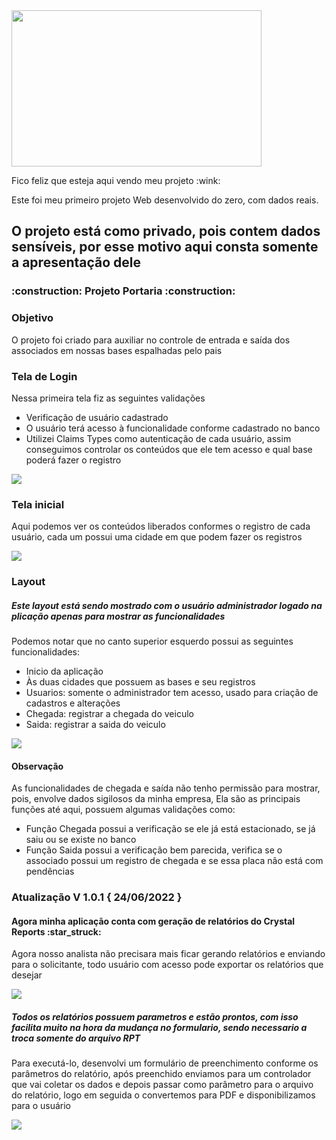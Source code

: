 
<div>
  <img src="https://user-images.githubusercontent.com/97187822/172213833-7e4e132b-8f03-4ca9-a3f6-5ff1739bfba3.gif" width="400px" height="250px" />
  </div>
  
<p> Fico feliz que esteja aqui vendo meu projeto :wink: </p>
<p> Este foi meu primeiro projeto Web desenvolvido do zero, com dados reais. </p>

<h2> O projeto está como privado, pois contem dados sensíveis, por esse motivo aqui consta somente a apresentação dele </h2>
<h3> :construction: Projeto Portaria :construction: </h3>

<h3> Objetivo </h3>

<p> O projeto foi criado para auxiliar no controle de entrada e saída dos associados em nossas bases espalhadas pelo pais <p/>

<h3> Tela de Login </h3>

<p> Nessa primeira tela fiz as seguintes validações </p>

<ul>
  <li> Verificação de usuário cadastrado </li>
  <li> O usuário terá acesso à funcionalidade conforme cadastrado no banco </li>
  <li> Utilizei Claims Types como autenticação de cada usuário, assim conseguimos controlar os conteúdos que ele tem acesso e qual base poderá fazer o registro </li>
</ul>
  
<div>
  <img src="https://user-images.githubusercontent.com/97187822/172205609-ec731063-8551-44d4-8a5b-9f3fbe4307a1.png" />
  </div>
  
<h3> Tela inicial </h3>
<p> Aqui podemos ver os conteúdos liberados conformes o registro de cada usuário, cada um possui uma cidade em que podem fazer os registros </p>

<div>
  <img src="https://user-images.githubusercontent.com/97187822/172209065-3715ef70-017b-4685-9413-43ae779194b9.gif" />
  </div>
  
  <h3> Layout </h3>
  <h5> Este layout está sendo mostrado com o usuário administrador logado na plicação apenas para mostrar as funcionalidades </h5>
  <p> Podemos notar que no canto superior esquerdo possui as seguintes funcionalidades: </p>
  
  <ul>
  <li> Inicio da aplicação </li>
  <li> Às duas cidades que possuem as bases e seu registros </li>
  <li> Usuarios: somente o administrador tem acesso, usado para criação de cadastros e alterações </li>
  <li> Chegada: registrar a chegada do veiculo </li>
  <li> Saida: registrar a saida do veiculo </li>
  </ul>
  
  <div>
  <img src="https://user-images.githubusercontent.com/97187822/172211244-904cac1f-a345-407d-a696-5e0434f6463b.gif" />
  </div>
  <h4> Observação </h4>
  <p> As funcionalidades de chegada e saída não tenho permissão para mostrar, pois, envolve dados sigilosos da minha empresa,
  Ela são as principais funções até aqui, possuem algumas validações como: </p>
  
  <ul>
  <li> Função Chegada possui a verificação se ele já está estacionado, se já saiu ou se existe no banco </li>
  <li> Função Saida possui a verificação bem parecida, verifica se o associado possui um registro de chegada e se essa placa não está com pendências </li>
  </ul>
  
  <h3> Atualização V 1.0.1 { 24/06/2022 }</h3>
  
  <h4> Agora minha aplicação conta com geração de relatórios do Crystal Reports :star_struck: </h4>
  
  <p> Agora nosso analista não precisara mais ficar gerando relatórios e enviando para o solicitante, todo usuário com acesso pode 
  exportar os relatórios que desejar </p>
  
  <div>
  <img src="https://user-images.githubusercontent.com/97187822/175658804-5a465f8e-30ad-4d2d-9c05-ef865bf8877c.gif" />
  </div>
  
  <h5> Todos os relatórios possuem parametros e estão prontos, com isso facilita muito na hora da mudança no formulario, sendo necessario 
  a troca somente do arquivo RPT </h5>
  
  <p> Para executá-lo, desenvolvi um formulário de preenchimento conforme os parâmetros do relatório, após preenchido enviamos para um controlador
  que vai coletar os dados e depois passar como parâmetro para o arquivo do relatório, logo em seguida o convertemos para PDF e disponibilizamos para o usuário
  </p>
  
  
  <div>
  <img src="https://user-images.githubusercontent.com/97187822/175660591-fab056ab-817b-4771-8c64-17290ee6022f.gif" />
  </div>
  
  
  
  
  
  
  
  
  
  
